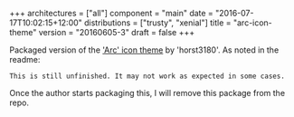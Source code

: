 +++
architectures = ["all"]
component = "main"
date = "2016-07-17T10:02:15+12:00"
distributions = ["trusty", "xenial"]
title = "arc-icon-theme"
version = "20160605-3"
draft = false
+++

Packaged version of the ['Arc' icon theme](https://github.com/horst3180/arc-icon-theme) by 'horst3180'. As noted in the readme:

    This is still unfinished. It may not work as expected in some cases.

Once the author starts packaging this, I will remove this package from the repo.
